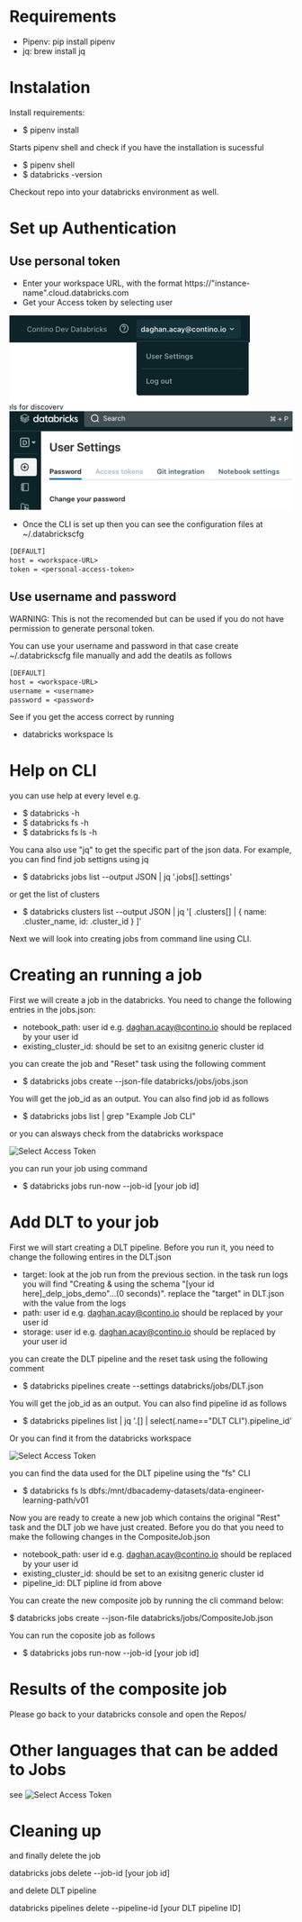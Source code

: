 # Requirements

- Pipenv: pip install pipenv
- jq:  brew install jq

# Instalation

Install requirements:

- $ pipenv install

Starts pipenv shell and check if you have the installation is sucessful
- $ pipenv shell
- $ databricks -version

Checkout repo into your databricks environment as well.

# Set up Authentication

## Use personal token

- Enter your workspace URL, with the format https://"instance-name".cloud.databricks.com
- Get your Access token by selecting user

![Select User settings](./images/UserSettings.png)
![Select Access Token](./images/AccessToken.png)

- Once the CLI is set up then you can see the configuration files at ~/.databrickscfg

```
[DEFAULT]
host = <workspace-URL>
token = <personal-access-token>
```

## Use username and password

WARNING: This is not the recomended but can be used if you do not have permission to generate personal token. 

You can use your username and password in that case create ~/.databrickscfg file manually and add the deatils as follows

```
[DEFAULT]
host = <workspace-URL>
username = <username>
password = <password>
````

See if you get the access correct by running 
 
 - databricks workspace ls

 # Help on CLI

 you can use help at every level e.g.

 - $ databricks -h
 - $ databricks fs -h
 - $ databricks fs ls -h

 You cana also use "jq" to get the specific part of the json data. For example, you can find find job settigns using jq

 - $ databricks jobs list --output JSON | jq '.jobs[].settings'

 or get the list of clusters 

 - $ databricks clusters list --output JSON | jq '[ .clusters[] | { name: .cluster_name, id: .cluster_id } ]'

 Next we will look into creating jobs from command line using CLI.

 # Creating an running a job

 First we will create a job in the databricks. You need to change the following entries in the jobs.json:

 - notebook_path: user id e.g. daghan.acay@contino.io should be replaced by your user id
 - existing_cluster_id: should be set to an exisitng generic cluster id 

 you can create the job and "Reset" task using the following comment

 - $ databricks jobs create --json-file databricks/jobs/jobs.json

 You will get the job_id as an output. You can also find job id as follows

 - $ databricks jobs list | grep "Example Job CLI"

 or you can alsways check from the databricks workspace 

![Select Access Token](./images/JobId.png)


 you can run your job using command 

- $ databricks jobs run-now --job-id [your job id]

# Add DLT to your job

First we will start creating a DLT pipeline. Before you run it, you need to change the following entires in the DLT.json

- target: look at the job run from the previous section. in the task run logs you will find "Creating & using the schema "[your id here]_delp_jobs_demo"...(0 seconds)". replace the "target" in DLT.json with the value from the logs
- path: user id e.g. daghan.acay@contino.io should be replaced by your user id
- storage: user id e.g. daghan.acay@contino.io should be replaced by your user id

you can create the DLT pipeline and the reset task using the following comment

- $ databricks pipelines create --settings databricks/jobs/DLT.json

You will get the job_id as an output. You can also find pipeline id as follows

- $ databricks pipelines list | jq '.[] | select(.name=="DLT CLI").pipeline_id'

Or you can find it from the databricks workspace

![Select Access Token](./images/DLTpipeline.png)

you can find the data used for the DLT pipeline using the "fs" CLI

- $ databricks fs ls dbfs:/mnt/dbacademy-datasets/data-engineer-learning-path/v01

Now you are ready to create a new job which contains the original "Rest" task and the DLT job we have just created. Before you do that you need to make the following changes in the CompositeJob.json

- notebook_path: user id e.g. daghan.acay@contino.io should be replaced by your user id
- existing_cluster_id: should be set to an exisitng generic cluster id 
- pipeline_id: DLT pipline id from above

You can create the new composite job by running the cli command below:

$ databricks jobs create --json-file databricks/jobs/CompositeJob.json

You can run the coposite job as follows

- $ databricks jobs run-now --job-id [your job id]

# Results of the composite job

Please go back to your databricks console and open the Repos/

# Other languages that can be added to Jobs

see 
![Select Access Token](./images/OtherLanguages.png)



# Cleaning up

and finally delete the job

databricks jobs delete --job-id [your job id]

and delete DLT pipeline

databricks pipelines delete --pipeline-id  [your DLT pipeline ID]